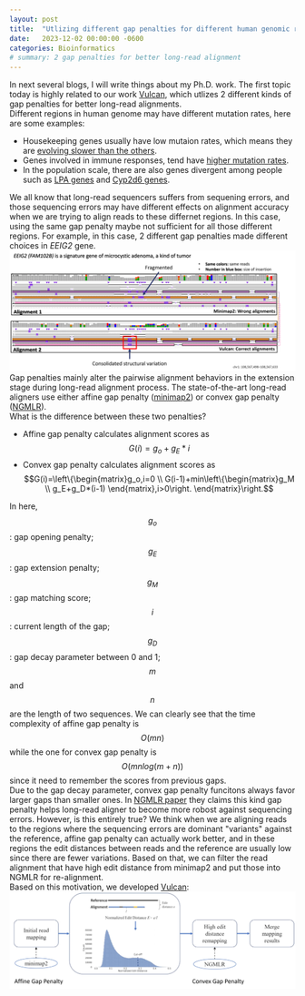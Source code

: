```yaml
---
layout: post
title:  "Utlizing different gap penalties for different human genomic regions"
date:   2023-12-02 00:00:00 -0600
categories: Bioinformatics
# summary: 2 gap penalties for better long-read alignment
---
```


In next several blogs, I will write things about my Ph.D. work. The first topic today is highly related to our work [Vulcan](https://academic.oup.com/gigascience/article/10/9/giab063/6375129), which utlizes 2 different kinds of gap penalties for better long-read alignments.  
Different regions in human genome may have different mutation rates, here are some examples:  
- Housekeeping genes usually have low mutaion rates, which means they are [evolving slower than the others](https://pubmed.ncbi.nlm.nih.gov/14595094/).
- Genes involved in immune responses, tend have [higher mutation rates](https://www.nature.com/articles/pr2004101).
- In the population scale, there are also genes divergent among people such as [LPA genes](https://www.ncbi.nlm.nih.gov/pmc/articles/PMC6947201/) and [Cyp2d6 genes](https://www.ncbi.nlm.nih.gov/pmc/articles/PMC1874287/).    

We all know that long-read sequencers suffers from sequening errors, and those sequencing errors may have different effects on alignment accuracy when we are trying to align reads to these differnet regions. In this case, using the same gap penalty maybe not sufficient for all those different regions. For example, in this case, 2 different gap penalties made different choices in *EEIG2* gene. 
![image](/assets/vulcan_eeig2.png) 
Gap penalties mainly alter the pairwise alignment behaviors in the extension stage during long-read alignment process. The state-of-the-art long-read aligners use either affine gap penalty ([minimap2](https://github.com/lh3/minimap2)) or convex gap penalty ([NGMLR](https://github.com/philres/ngmlr)).   
What is the difference between these two penalties? 
- Affine gap penalty calculates alignment scores as $$G(i) = g_o + g_E * i$$
- Convex gap penalty calculates alignment scores as $$G(i)=\left\{\begin{matrix}g_o,i=0
\\ 
G(i-1)+min\left\{\begin{matrix}g_M
\\ 
g_E+g_D*(i-1)
\end{matrix},i>0\right.
\end{matrix}\right.$$  

In here, $$g_o$$ : gap opening penalty; $$g_E$$ : gap extension penalty; $$g_M$$ : gap matching score; $$i$$ : current length of the gap; $$g_D$$ : gap decay parameter between 0 and 1; $$m$$ and $$n$$ are the length of two sequences.  We can clearly see that the time complexity of affine gap penalty is $$O(mn)$$ while the one for convex gap penalty is $$O(mnlog(m+n))$$ since it need to remember the scores from previous gaps.  
Due to the gap decay parameter, convex gap penalty funcitons always favor larger gaps than smaller ones. In [NGMLR paper](https://doi.org/10.1038%2Fs41592-018-0001-7) they claims this kind gap penalty helps long-read aligner to become more robost against sequencing errors. However, is this entirely true? We think when we are aligning reads to the regions where the sequencing errors are dominant "variants" against the reference, affine gap penalty can actually work better, and in these regions the edit distances between reads and the reference are usually low since there are fewer variations. Based on that, we can filter the read alignment that have high edit distance from minimap2 and put those into NGMLR for re-alignment.  
Based on this motivation, we developed [Vulcan](https://academic.oup.com/gigascience/article/10/9/giab063/6375129): 
![image](/assets/vulcan_algo.png)
